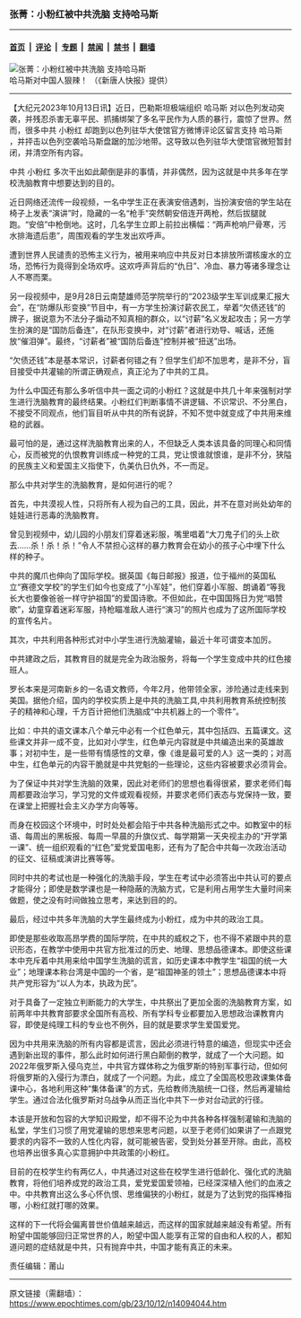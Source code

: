 ### 张菁：小粉红被中共洗脑 支持哈马斯

---

#### [首页](../../../..?n14094044) &nbsp;|&nbsp; [评论](../../../../../epoch-comment?n14094044) &nbsp;|&nbsp; [专题](../../../../../epoch-special?n14094044) &nbsp;|&nbsp; [禁闻](../../../../../epoch-news?n14094044) &nbsp;|&nbsp; [禁书](../../../../../books?n14094044) &nbsp;|&nbsp; [翻墙](https://github.com/gfw-breaker/nogfw/blob/master/README.md?n14094044)


<div><img alt="张菁：小粉红被中共洗脑 支持哈马斯" class="attachment-djy_600_400 size-djy_600_400 wp-post-image" src="https://i.epochtimes.com/assets/uploads/2023/10/id14092460-1200x800-600x400.jpg"/>
<div class="caption">
 哈马斯对中国人狠辣！  （《新唐人快报》提供）
</div></div><hr/><div class="post_content" id="artbody" itemprop="articleBody">
 <!-- article content begin -->
 <p>
  【大纪元2023年10月13日讯】近日，巴勒斯坦极端组织
  <ok href="https://www.epochtimes.com/gb/tag/%E5%93%88%E9%A9%AC%E6%96%AF.html">
   哈马斯
  </ok>
  对以色列发动突袭，并残忍杀害无辜平民、抓捕绑架了多名平民作为人质的暴行，震惊了世界。然而，很多中共
  <ok href="https://www.epochtimes.com/gb/tag/%E5%B0%8F%E7%B2%89%E7%BA%A2.html">
   小粉红
  </ok>
  却跑到以色列驻华大使馆官方微博评论区留言支持
  <ok href="https://www.epochtimes.com/gb/tag/%E5%93%88%E9%A9%AC%E6%96%AF.html">
   哈马斯
  </ok>
  ，并抨击以色列空袭哈马斯盘踞的加沙地带。这导致以色列驻华大使馆官微短暂封闭，并清空所有内容。
 </p>
 <p>
  中共
  <ok href="https://www.epochtimes.com/gb/tag/%E5%B0%8F%E7%B2%89%E7%BA%A2.html">
   小粉红
  </ok>
  多次干出如此颠倒是非的事情，并非偶然，因为这就是中共多年在学校洗脑教育中想要达到的目的。
 </p>
 <p>
  近日网络还流传一段视频，一名中学生正在表演安倍遇刺，当扮演安倍的学生站在椅子上发表“演讲”时，隐藏的一名“枪手”突然朝安倍连开两枪，然后拔腿就跑。“安倍”中枪倒地。这时，几名学生立即上前拉出横幅：“两声枪响尸骨寒，污水排海遗后患”，周围观看的学生发出欢呼声。
 </p>
 <p>
  遭到世界人民谴责的恐怖主义行为，被用来响应中共反对日本排放所谓核废水的立场，恐怖行为竟得到全场欢呼。这欢呼声背后的“仇日”、冷血、暴力等诸多理念让人不寒而栗。
 </p>
 <p>
  另一段视频中，是9月28日云南楚雄师范学院举行的“2023级学生军训成果汇报大会”，在“防爆队形变换”节目中，有一方学生扮演讨薪农民工，举着“欠债还钱”的牌子，据说意为不法分子煽动不知真相的群众，以“讨薪”名义发起攻击；另一方学生扮演的是“国防后备连”，在队形变换中，对“讨薪”者进行劝导、喊话，还施放“催泪弹”。最终，“讨薪者”被“国防后备连”控制并被“扭送”出场。
 </p>
 <p>
  “欠债还钱”本是基本常识，讨薪者何错之有？但学生们却不加思考，是非不分，盲目接受中共灌输的所谓正确观点，真正沦为了中共的工具。
 </p>
 <p>
  为什么中国还有那么多听信中共一面之词的小粉红？这就是中共几十年来强制对学生进行洗脑教育的最终结果。小粉红们判断事情不讲逻辑、不识常识、不分黑白，不接受不同观点，他们盲目听从中共的所有说辞，不知不觉中就变成了中共用来维稳的武器。
 </p>
 <p>
  最可怕的是，通过这样洗脑教育出来的人，不但缺乏人类本该具备的同理心和同情心，反而被党的仇恨教育训练成一种党的工具，党让恨谁就恨谁，是非不分，狭隘的民族主义和爱国主义指使下，仇美仇日仇外，不一而足。
 </p>
 <p>
  那么中共对学生的洗脑教育，是如何进行的呢？
 </p>
 <p>
  首先，中共漠视人性，只将所有人视为自己的工具，因此，并不在意对尚处幼年的娃娃进行恶毒的洗脑教育。
 </p>
 <p>
  曾见到视频中，幼儿园的小朋友们穿着迷彩服，嘴里唱着“大刀鬼子们的头上砍去……杀！杀！杀！”令人不禁担心这样的暴力教育会在幼小的孩子心中埋下什么样的种子。
 </p>
 <p>
  中共的魔爪也伸向了国际学校。据英国《每日邮报》报道，位于福州的英国私立“赛德文学校”的学生们如今也变成了“小军娃”，他们穿着小军服、朗诵着“等我长大也要像爸爸一样守护祖国”的爱国诗歌。不但如此，在中国国殇日为党“唱赞歌”，幼童穿着迷彩军服，持枪瞄准敌人进行“演习”的照片也成为了这所国际学校的宣传名片。
 </p>
 <p>
  其次，中共利用各种形式对中小学生进行洗脑灌输，最近十年可谓变本加厉。
 </p>
 <p>
  中共建政之后，其教育目的就是完全为政治服务，将每一个学生变成中共的红色接班人。
 </p>
 <p>
  罗长本来是河南新乡的一名语文教师，今年2月，他带领全家，涉险通过走线来到美国。据他介绍，国内的学校实质上是中共的洗脑工具,中共利用教育系统控制孩子的精神和心理，千方百计把他们洗脑成“中共机器上的一个零件”。
 </p>
 <p>
  比如：中共的语文课本八个单元中必有一个红色单元，其中包括四、五篇课文。这些课文并非一成不变，比如对小学生，红色单元内容就是中共编造出来的英雄故事；对初中生，是一些带有情感性的文章，像《谁是最可爱的人》这一类的；对高中生，红色单元的内容干脆就是中共党魁的一些理论，这些内容被要求必须背会。
 </p>
 <p>
  为了保证中共对学生洗脑的效果，因此对老师们的思想也看得很紧，要求老师们每周都要政治学习，学习党的文件或观看视频，并要求老师们表态与党保持一致，要在课堂上把握社会主义办学方向等等。
 </p>
 <p>
  而身在校园这个环境中，时时处处都会陷于中共各种洗脑形式之中。如教室中的标语、每周出的黑板报、每周一早晨的升旗仪式、每学期第一天央视主办的“开学第一课”、统一组织观看的“红色”爱党爱国电影，还有为了配合中共每一次政治活动的征文、征稿或演讲比赛等等。
 </p>
 <p>
  同时中共的考试也是一种强化的洗脑手段，学生在考试中必须答出中共认可的要点才能得分；即使是数学课也是一种隐蔽的洗脑方式，它是利用占用学生大量时间来做题，使之没有时间做独立思考，来达到目的的。
 </p>
 <p>
  最后，经过中共多年洗脑的大学生最终成为小粉红，成为中共的政治工具。
 </p>
 <p>
  即使是那些收取高昂学费的国际学院，在中共的威权之下，也不得不紧跟中共的意识形态，在教学中使用中共官方批准过的历史、地理、思想品德课本。即使这些课本中充斥着中共用来给中国学生洗脑的谎言，如历史课本中教学生“祖国的统一大业”；地理课本称台湾是中国的一个省，是“祖国神圣的领土”；思想品德课本中将共产党形容为“以人为本，执政为民”。
 </p>
 <p>
  对于具备了一定独立判断能力的大学生，中共祭出了更加全面的洗脑教育方案，如前两年中共教育部要求全国所有高校、所有学科专业都要加入思想政治课教育内容，即使是纯理工科的专业也不例外，目的就是要求学生爱国爱党。
 </p>
 <p>
  因为中共用来洗脑的所有内容都是谎言，因此必须进行特意的编造，但现实中还会遇到新出现的事件，那么此时如何进行黑白颠倒的教学，就成了一个大问题。如2022年俄罗斯入侵乌克兰，中共官方媒体称之为俄罗斯的特别军事行动，但如何将俄罗斯的入侵行为漂白，就成了一个问题。为此，成立了全国高校思政课集体备课中心，各地利用这种“集体备课”的方式，先给教师洗脑统一口径，然后再灌输给学生。通过合法化俄罗斯对乌战争从而正当化中共下一步对台动武的行径。
 </p>
 <p>
  本该是开放和包容的大学知识殿堂，却不得不沦为中共各种各样强制灌输和洗脑的私堂，学生们习惯了用党灌输的思想来思考问题，以至于老师们如果讲了一点跟党要求的内容不一致的人性化内容，就可能被告密，受到处分甚至开除。由此，高校也培养出很多真心实意拥护中共政策的小粉红。
 </p>
 <p>
  目前的在校学生约有两亿人，中共通过对这些在校学生进行低龄化、强化式的洗脑教育，将他们培养成党的政治工具，爱党爱国爱领袖，已经深深植入他们的血液之中。中共教育出这么多心怀仇恨、思维偏狭的小粉红，就是为了达到党的指挥棒指哪，小粉红就打哪的效果。
 </p>
 <p>
  这样的下一代将会偏离普世价值越来越远，而这样的国家就越来越没有希望。所有盼望中国能够回归正常世界的人，盼望中国人能享有正常的自由和人权的人，都知道问题的症结就是中共，只有抛弃中共，中国才能有真正的未来。
 </p>
 <p>
  责任编辑：莆山
 </p>
 <!-- article content end -->
 <div id="below_article_ad">
 </div>
</div>


---

原文链接（需翻墙）：https://www.epochtimes.com/gb/23/10/12/n14094044.htm